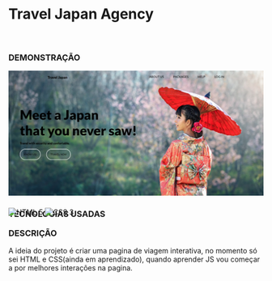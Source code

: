 <h1> Travel Japan Agency </h1> <br>

### DEMONSTRAÇÃO

![PREVIEW](https://github.com/Gato-Da-Noite/Travel_Japan/blob/main/preview.png)

### TECNOLOGIAS USADAS

<div style="display: inline_block; margin-top: -40px" <br>  
  <img align="center" alt=" HTML 5" src="https://img.shields.io/badge/HTML5-E34F26?style=for-the-badge&logo=html5&logoColor=white" />
  <img align="center" alt=" CSS 3" src="https://img.shields.io/badge/CSS3-1572B6?style=for-the-badge&logo=css3&logoColor=white" />
</div>

### DESCRIÇÃO

A ideia do projeto é criar uma pagina de viagem interativa, no momento só sei HTML e CSS(ainda em aprendizado), quando aprender JS vou começar a por melhores interações na pagina.
